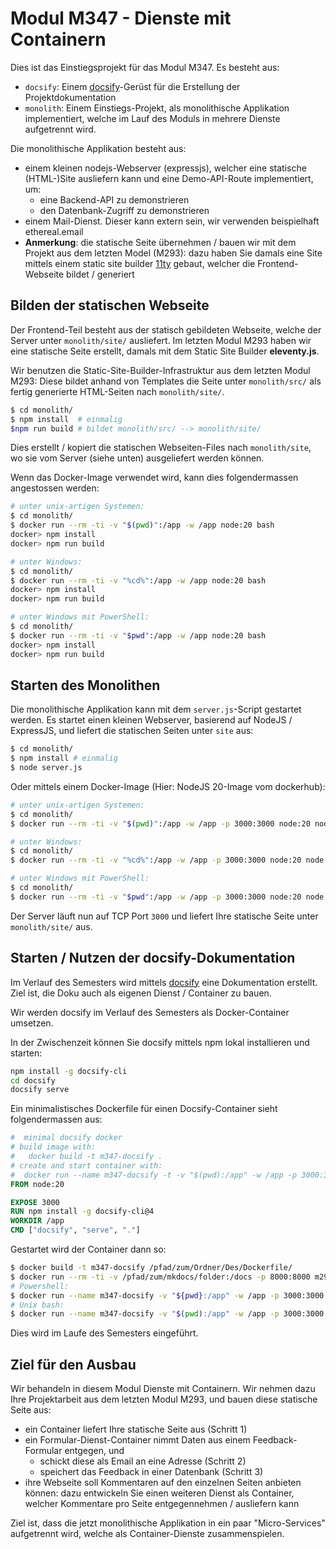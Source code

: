 # Modul M347 - Dienste mit Containern

Dies ist das Einstiegsprojekt für das Modul M347. Es besteht aus:

* `docsify`: Einem [docsify](https://docsify.js.org/)-Gerüst für die Erstellung der Projektdokumentation
* `monolith`: Einem Einstiegs-Projekt, als monolithische Applikation implementiert,
	welche im Lauf des Moduls in mehrere Dienste aufgetrennt wird.


Die monolithische Applikation besteht aus:

* einem kleinen nodejs-Webserver (expressjs), welcher eine statische (HTML-)Site ausliefern kann und eine Demo-API-Route implementiert, um:
  * eine Backend-API zu demonstrieren
  * den Datenbank-Zugriff zu demonstrieren
* einem Mail-Dienst. Dieser kann extern sein, wir verwenden beispielhaft ethereal.email
* **Anmerkung**: die statische Seite übernehmen / bauen wir mit dem Projekt aus dem letzten Model (M293): dazu haben Sie damals eine Site mittels einem static site builder [11ty](https://www.11ty.dev/) gebaut, welcher die Frontend-Webseite bildet / generiert

## Bilden der statischen Webseite

Der Frontend-Teil besteht aus der statisch gebildeten Webseite, welche der Server
unter `monolith/site/` ausliefert. Im letzten Modul M293 haben wir eine statische
Seite erstellt, damals mit dem Static Site Builder **eleventy.js**.

Wir benutzen die Static-Site-Builder-Infrastruktur aus dem letzten Modul M293:
Diese bildet anhand von Templates die Seite unter `monolith/src/` als
fertig generierte HTML-Seiten nach `monolith/site/`.

```sh
$ cd monolith/
$ npm install  # einmalig
$npm run build # bildet monolith/src/ --> monolith/site/
```

Dies erstellt / kopiert die statischen Webseiten-Files nach `monolith/site`,
wo sie vom Server (siehe unten) ausgeliefert werden können.

Wenn das Docker-Image verwendet wird, kann dies folgendermassen angestossen werden:


```sh
# unter unix-artigen Systemen:
$ cd monolith/
$ docker run --rm -ti -v "$(pwd)":/app -w /app node:20 bash
docker> npm install
docker> npm run build

# unter Windows:
$ cd monolith/
$ docker run --rm -ti -v "%cd%":/app -w /app node:20 bash
docker> npm install
docker> npm run build

# unter Windows mit PowerShell:
$ cd monolith/
$ docker run --rm -ti -v "$pwd":/app -w /app node:20 bash
docker> npm install
docker> npm run build
```


## Starten des Monolithen

Die monolithische Applikation kann mit dem `server.js`-Script gestartet werden. Es startet einen
kleinen Webserver, basierend auf NodeJS / ExpressJS, und liefert die statischen Seiten unter `site` aus:

```sh
$ cd monolith/
$ npm install # einmalig
$ node server.js
```

Oder mittels einem Docker-Image (Hier: NodeJS 20-Image vom dockerhub):

```sh
# unter unix-artigen Systemen:
$ cd monolith/
$ docker run --rm -ti -v "$(pwd)":/app -w /app -p 3000:3000 node:20 node server.js

# unter Windows:
$ cd monolith/
$ docker run --rm -ti -v "%cd%":/app -w /app -p 3000:3000 node:20 node server.js

# unter Windows mit PowerShell:
$ cd monolith/
$ docker run --rm -ti -v "$pwd":/app -w /app -p 3000:3000 node:20 node server.js
```

Der Server läuft nun auf TCP Port `3000` und liefert Ihre statische Seite unter `monolith/site/` aus.

## Starten / Nutzen der docsify-Dokumentation

Im Verlauf des Semesters wird mittels [docsify](https://docsify.js.org/) eine Dokumentation erstellt. Ziel ist, die
Doku auch als eigenen Dienst / Container zu bauen.

Wir werden docsify im Verlauf des Semesters als Docker-Container umsetzen.

In der Zwischenzeit können Sie docsify mittels npm lokal installieren und starten:

```sh
npm install -g docsify-cli
cd docsify
docsify serve
```


Ein minimalistisches Dockerfile für einen Docsify-Container sieht folgendermassen aus:

```Dockerfile
#  minimal docsify docker
# build image with:
#   docker build -t m347-docsify .
# create and start container with:
#  docker run --name m347-docsify -t -v "$(pwd):/app" -w /app -p 3000:3000 m347-docsify
FROM node:20

EXPOSE 3000
RUN npm install -g docsify-cli@4
WORKDIR /app
CMD ["docsify", "serve", "."]

```

Gestartet wird der Container dann so:

```sh
$ docker build -t m347-docsify /pfad/zum/Ordner/Des/Dockerfile/
$ docker run --rm -ti -v /pfad/zum/mkdocs/folder:/docs -p 8000:8000 m293-mkdocs
# Powershell:
$ docker run --name m347-docsify -v "${pwd}:/app" -w /app -p 3000:3000 m347-docsify
# Unix bash:
$ docker run --name m347-docsify -v "$(pwd):/app" -w /app -p 3000:3000 m347-docsify
```

Dies wird im Laufe des Semesters eingeführt.

## Ziel für den Ausbau

Wir behandeln in diesem Modul Dienste mit Containern. Wir nehmen dazu Ihre Projektarbeit aus dem letzten Modul M293,
und bauen diese statische Seite aus:

* ein Container liefert Ihre statische Seite aus (Schritt 1)
* ein Formular-Dienst-Container nimmt Daten aus einem Feedback-Formular entgegen, und
  * schickt diese als Email an eine Adresse (Schritt 2)
  * speichert das Feedback in einer Datenbank (Schritt 3)
* ihre Webseite soll Kommentaren auf den einzelnen Seiten anbieten können: dazu
	entwickeln Sie einen weiteren Dienst als Container, welcher Kommentare pro Seite entgegennehmen / ausliefern kann

Ziel ist, dass die jetzt monolithische Applikation in ein paar "Micro-Services" aufgetrennt wird, welche
als Container-Dienste zusammenspielen.
